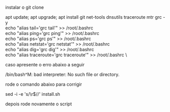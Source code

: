 
instalar o git clone 

apt update; apt upgrade; apt install git net-tools dnsutils traceroute mtr grc -y \
echo "alias tail='grc tail'" >> /root/.bashrc \
echo "alias ping='grc ping'" >> /root/.bashrc \
echo "alias ps='grc ps'" >> /root/.bashrc \
echo "alias netstat='grc netstat'" >> /root/.bashrc \
echo "alias dig='grc dig'" >> /root/.bashrc \
echo "alias traceroute='grc traceroute'" >> /root/.bashrc \

caso apresente o erro abaixo a seguir 

/bin/bash^M: bad interpreter: No such file or directory. 

rode o comando abaixo para corrigir

sed -i -e 's/\r$//' install.sh

depois rode novamente o script
